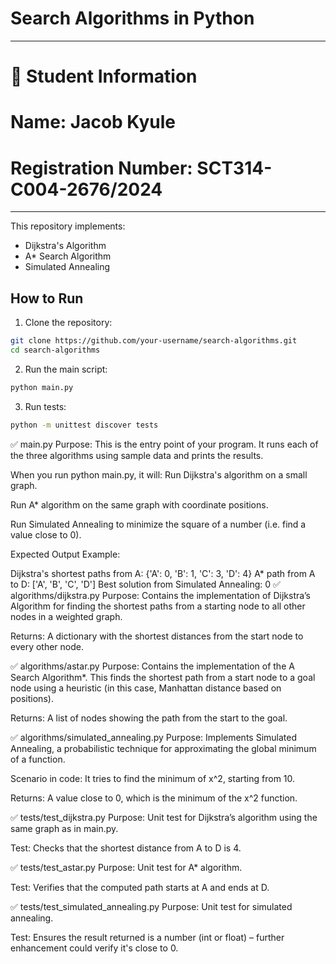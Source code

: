 # Search Algorithms in Python

---

# 👤 Student Information

# **Name:** Jacob Kyule  
# **Registration Number:** SCT314-C004-2676/2024

---

This repository implements:

- Dijkstra's Algorithm
- A* Search Algorithm
- Simulated Annealing

## How to Run

1. Clone the repository:
```bash
git clone https://github.com/your-username/search-algorithms.git
cd search-algorithms
```

2. Run the main script:
```bash
python main.py
```

3. Run tests:
```bash
python -m unittest discover tests
```
✅ main.py
Purpose: This is the entry point of your program. It runs each of the three algorithms using sample data and prints the results.

When you run python main.py, it will:
Run Dijkstra's algorithm on a small graph.

Run A* algorithm on the same graph with coordinate positions.

Run Simulated Annealing to minimize the square of a number (i.e. find a value close to 0).

Expected Output Example:

Dijkstra's shortest paths from A: {'A': 0, 'B': 1, 'C': 3, 'D': 4}
A* path from A to D: ['A', 'B', 'C', 'D']
Best solution from Simulated Annealing: 0
✅ algorithms/dijkstra.py
Purpose: Contains the implementation of Dijkstra’s Algorithm for finding the shortest paths from a starting node to all other nodes in a weighted graph.

Returns: A dictionary with the shortest distances from the start node to every other node.

✅ algorithms/astar.py
Purpose: Contains the implementation of the A Search Algorithm*. This finds the shortest path from a start node to a goal node using a heuristic (in this case, Manhattan distance based on positions).

Returns: A list of nodes showing the path from the start to the goal.

✅ algorithms/simulated_annealing.py
Purpose: Implements Simulated Annealing, a probabilistic technique for approximating the global minimum of a function.

Scenario in code: It tries to find the minimum of x^2, starting from 10.

Returns: A value close to 0, which is the minimum of the x^2 function.

✅ tests/test_dijkstra.py
Purpose: Unit test for Dijkstra’s algorithm using the same graph as in main.py.

Test: Checks that the shortest distance from A to D is 4.

✅ tests/test_astar.py
Purpose: Unit test for A* algorithm.

Test: Verifies that the computed path starts at A and ends at D.

✅ tests/test_simulated_annealing.py
Purpose: Unit test for simulated annealing.

Test: Ensures the result returned is a number (int or float) – further enhancement could verify it's close to 0.

